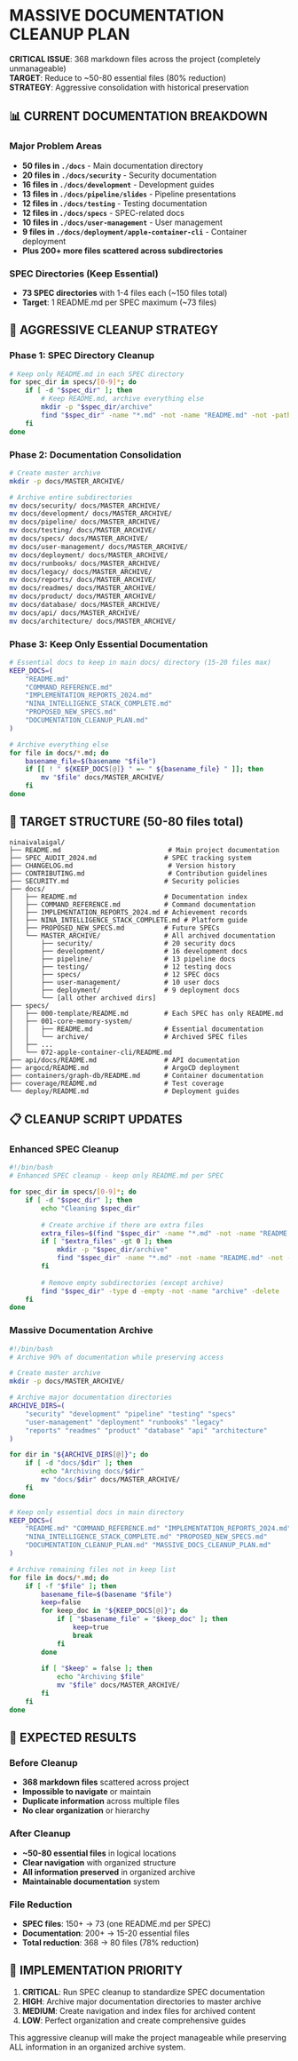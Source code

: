# MASSIVE DOCUMENTATION CLEANUP PLAN

**CRITICAL ISSUE**: 368 markdown files across the project (completely unmanageable)  
**TARGET**: Reduce to ~50-80 essential files (80% reduction)  
**STRATEGY**: Aggressive consolidation with historical preservation

## 📊 **CURRENT DOCUMENTATION BREAKDOWN**

### **Major Problem Areas**
- **50 files in `./docs`** - Main documentation directory
- **20 files in `./docs/security`** - Security documentation
- **16 files in `./docs/development`** - Development guides
- **13 files in `./docs/pipeline/slides`** - Pipeline presentations
- **12 files in `./docs/testing`** - Testing documentation
- **12 files in `./docs/specs`** - SPEC-related docs
- **10 files in `./docs/user-management`** - User management
- **9 files in `./docs/deployment/apple-container-cli`** - Container deployment
- **Plus 200+ more files scattered across subdirectories**

### **SPEC Directories (Keep Essential)**
- **73 SPEC directories** with 1-4 files each (~150 files total)
- **Target**: 1 README.md per SPEC maximum (~73 files)

## 🚨 **AGGRESSIVE CLEANUP STRATEGY**

### **Phase 1: SPEC Directory Cleanup**
```bash
# Keep only README.md in each SPEC directory
for spec_dir in specs/[0-9]*; do
    if [ -d "$spec_dir" ]; then
        # Keep README.md, archive everything else
        mkdir -p "$spec_dir/archive"
        find "$spec_dir" -name "*.md" -not -name "README.md" -not -path "*/archive/*" -exec mv {} "$spec_dir/archive/" \;
    fi
done
```

### **Phase 2: Documentation Consolidation**
```bash
# Create master archive
mkdir -p docs/MASTER_ARCHIVE/

# Archive entire subdirectories
mv docs/security/ docs/MASTER_ARCHIVE/
mv docs/development/ docs/MASTER_ARCHIVE/
mv docs/pipeline/ docs/MASTER_ARCHIVE/
mv docs/testing/ docs/MASTER_ARCHIVE/
mv docs/specs/ docs/MASTER_ARCHIVE/
mv docs/user-management/ docs/MASTER_ARCHIVE/
mv docs/deployment/ docs/MASTER_ARCHIVE/
mv docs/runbooks/ docs/MASTER_ARCHIVE/
mv docs/legacy/ docs/MASTER_ARCHIVE/
mv docs/reports/ docs/MASTER_ARCHIVE/
mv docs/readmes/ docs/MASTER_ARCHIVE/
mv docs/product/ docs/MASTER_ARCHIVE/
mv docs/database/ docs/MASTER_ARCHIVE/
mv docs/api/ docs/MASTER_ARCHIVE/
mv docs/architecture/ docs/MASTER_ARCHIVE/
```

### **Phase 3: Keep Only Essential Documentation**
```bash
# Essential docs to keep in main docs/ directory (15-20 files max)
KEEP_DOCS=(
    "README.md"
    "COMMAND_REFERENCE.md"
    "IMPLEMENTATION_REPORTS_2024.md"
    "NINA_INTELLIGENCE_STACK_COMPLETE.md"
    "PROPOSED_NEW_SPECS.md"
    "DOCUMENTATION_CLEANUP_PLAN.md"
)

# Archive everything else
for file in docs/*.md; do
    basename_file=$(basename "$file")
    if [[ ! " ${KEEP_DOCS[@]} " =~ " ${basename_file} " ]]; then
        mv "$file" docs/MASTER_ARCHIVE/
    fi
done
```

## 🎯 **TARGET STRUCTURE (50-80 files total)**

```
ninaivalaigal/
├── README.md                           # Main project documentation
├── SPEC_AUDIT_2024.md                 # SPEC tracking system
├── CHANGELOG.md                        # Version history
├── CONTRIBUTING.md                     # Contribution guidelines
├── SECURITY.md                        # Security policies
├── docs/
│   ├── README.md                      # Documentation index
│   ├── COMMAND_REFERENCE.md           # Command documentation
│   ├── IMPLEMENTATION_REPORTS_2024.md # Achievement records
│   ├── NINA_INTELLIGENCE_STACK_COMPLETE.md # Platform guide
│   ├── PROPOSED_NEW_SPECS.md          # Future SPECs
│   └── MASTER_ARCHIVE/                # All archived documentation
│       ├── security/                  # 20 security docs
│       ├── development/               # 16 development docs
│       ├── pipeline/                  # 13 pipeline docs
│       ├── testing/                   # 12 testing docs
│       ├── specs/                     # 12 SPEC docs
│       ├── user-management/           # 10 user docs
│       ├── deployment/                # 9 deployment docs
│       └── [all other archived dirs]
├── specs/
│   ├── 000-template/README.md         # Each SPEC has only README.md
│   ├── 001-core-memory-system/
│   │   ├── README.md                  # Essential documentation
│   │   └── archive/                   # Archived SPEC files
│   ├── ...
│   └── 072-apple-container-cli/README.md
├── api/docs/README.md                 # API documentation
├── argocd/README.md                   # ArgoCD deployment
├── containers/graph-db/README.md      # Container documentation
├── coverage/README.md                 # Test coverage
└── deploy/README.md                   # Deployment guides
```

## 📋 **CLEANUP SCRIPT UPDATES**

### **Enhanced SPEC Cleanup**
```bash
#!/bin/bash
# Enhanced SPEC cleanup - keep only README.md per SPEC

for spec_dir in specs/[0-9]*; do
    if [ -d "$spec_dir" ]; then
        echo "Cleaning $spec_dir"
        
        # Create archive if there are extra files
        extra_files=$(find "$spec_dir" -name "*.md" -not -name "README.md" | wc -l)
        if [ "$extra_files" -gt 0 ]; then
            mkdir -p "$spec_dir/archive"
            find "$spec_dir" -name "*.md" -not -name "README.md" -not -path "*/archive/*" -exec mv {} "$spec_dir/archive/" \;
        fi
        
        # Remove empty subdirectories (except archive)
        find "$spec_dir" -type d -empty -not -name "archive" -delete
    fi
done
```

### **Massive Documentation Archive**
```bash
#!/bin/bash
# Archive 90% of documentation while preserving access

# Create master archive
mkdir -p docs/MASTER_ARCHIVE/

# Archive major documentation directories
ARCHIVE_DIRS=(
    "security" "development" "pipeline" "testing" "specs" 
    "user-management" "deployment" "runbooks" "legacy" 
    "reports" "readmes" "product" "database" "api" "architecture"
)

for dir in "${ARCHIVE_DIRS[@]}"; do
    if [ -d "docs/$dir" ]; then
        echo "Archiving docs/$dir"
        mv "docs/$dir" docs/MASTER_ARCHIVE/
    fi
done

# Keep only essential docs in main directory
KEEP_DOCS=(
    "README.md" "COMMAND_REFERENCE.md" "IMPLEMENTATION_REPORTS_2024.md"
    "NINA_INTELLIGENCE_STACK_COMPLETE.md" "PROPOSED_NEW_SPECS.md"
    "DOCUMENTATION_CLEANUP_PLAN.md" "MASSIVE_DOCS_CLEANUP_PLAN.md"
)

# Archive remaining files not in keep list
for file in docs/*.md; do
    if [ -f "$file" ]; then
        basename_file=$(basename "$file")
        keep=false
        for keep_doc in "${KEEP_DOCS[@]}"; do
            if [ "$basename_file" = "$keep_doc" ]; then
                keep=true
                break
            fi
        done
        
        if [ "$keep" = false ]; then
            echo "Archiving $file"
            mv "$file" docs/MASTER_ARCHIVE/
        fi
    fi
done
```

## 🎉 **EXPECTED RESULTS**

### **Before Cleanup**
- **368 markdown files** scattered across project
- **Impossible to navigate** or maintain
- **Duplicate information** across multiple files
- **No clear organization** or hierarchy

### **After Cleanup**
- **~50-80 essential files** in logical locations
- **Clear navigation** with organized structure
- **All information preserved** in organized archive
- **Maintainable documentation** system

### **File Reduction**
- **SPEC files**: 150+ → 73 (one README.md per SPEC)
- **Documentation**: 200+ → 15-20 essential files
- **Total reduction**: 368 → 80 files (78% reduction)

## 🚀 **IMPLEMENTATION PRIORITY**

1. **CRITICAL**: Run SPEC cleanup to standardize SPEC documentation
2. **HIGH**: Archive major documentation directories to master archive
3. **MEDIUM**: Create navigation and index files for archived content
4. **LOW**: Perfect organization and create comprehensive guides

This aggressive cleanup will make the project manageable while preserving ALL information in an organized archive system.
